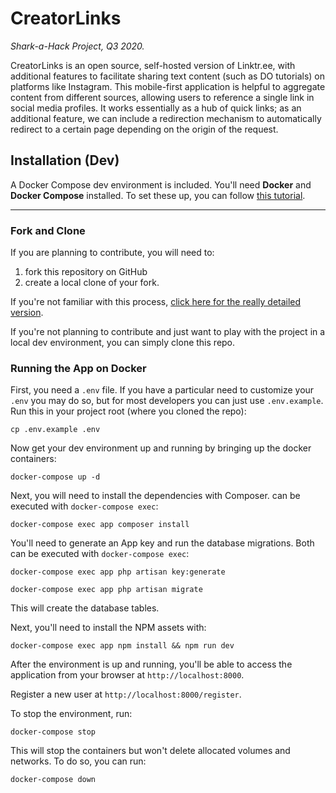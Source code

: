 # CreatorLinks
_Shark-a-Hack Project, Q3 2020._

CreatorLinks is an open source, self-hosted version of Linktr.ee, with additional features to facilitate sharing text content (such as DO tutorials) on platforms like Instagram. This mobile-first application is helpful to aggregate content from different sources, allowing users to reference a single link in social media profiles. It works essentially as a hub of quick links; as an additional feature, we can include a redirection mechanism to automatically redirect to a certain page depending on the origin of the request.
 
## Installation (Dev)
 
 A Docker Compose dev environment is included. You'll need **Docker** and **Docker Compose** installed. To set these up, you can follow [this tutorial](https://www.digitalocean.com/community/tutorials/how-to-install-docker-compose-on-ubuntu-18-04).
 
---------------------------------------------------------------------------------------------------------------------------------------------------------------------------------------------------------------------------------------
 
### Fork and Clone
 
If you are planning to contribute, you will need to:
 1) fork this repository on GitHub
 1) create a local clone of your fork.
 
If you're not familiar with this process, [click here for the really detailed version](https://help.github.com/en/github/getting-started-with-github/fork-a-repo).
 
If you're not planning to contribute and just want to play with the project in a local dev environment, you can simply clone this repo.
 
### Running the App on Docker

First, you need a `.env` file. If you have a particular need to customize your `.env` you may do so, but for most developers you can just use `.env.example`. Run this in your project root (where you cloned the repo):

```shell
cp .env.example .env
```
 
Now get your dev environment up and running by bringing up the docker containers:
 
```shell
docker-compose up -d

```
Next, you will need to install the dependencies with Composer. can be executed with `docker-compose exec`:
```shell
docker-compose exec app composer install
```

You'll need to generate an App key and run the database migrations. Both can be executed with `docker-compose exec`:

```shell
docker-compose exec app php artisan key:generate
```

```shell
docker-compose exec app php artisan migrate
```

This will create the database tables.

Next, you'll need to install the NPM assets with:

```shell
docker-compose exec app npm install && npm run dev
```

After the environment is up and running, you'll be able to access the application from your browser at `http://localhost:8000`.

Register a new user at `http://localhost:8000/register`.

To stop the environment, run:

```shell
docker-compose stop
```

This will stop the containers but won't delete allocated volumes and networks. To do so, you can run:

```shell
docker-compose down
```
